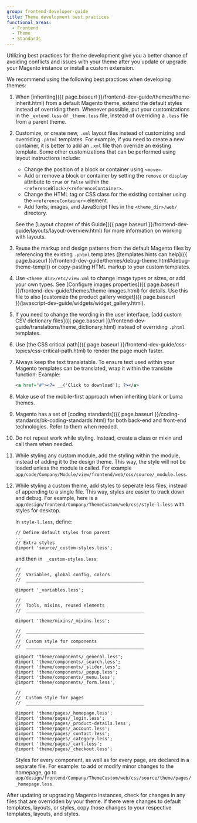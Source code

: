 ```yaml
---
group: frontend-developer-guide
title: Theme development best practices
functional_areas:
  - Frontend
  - Theme
  - Standards
---
```


Utilizing best practices for theme development give you a better chance of avoiding conflicts and issues with your theme after you update or upgrade your Magento instance or install a custom extension.

We recommend using the following best practices when developing themes:

1. When [inheriting]({{ page.baseurl }}/frontend-dev-guide/themes/theme-inherit.html) from a default Magento theme, extend the default styles instead of overriding them.  Whenever possible, put your customizations in the `_extend.less` or `_theme.less` file, instead of overriding a `.less` file from a parent theme.
1. Customize, or create new, `.xml` layout files instead of customizing and overriding `.phtml` templates. For example, if you need to create a new container, it is better to add an `.xml` file than override an existing template. Some other customizations that can be performed using layout instructions include:

    *  Change the position of a block or container using `<move>`.
    *  Add or remove a block or container by setting the `remove` or `display` attribute to `true` or `false` within the `<referenceBlock>/<referenceContainer>`.
    *  Change the HTML tag or CSS class for the existing container using the `<referenceContainer>` element.
    *  Add fonts, images, and JavaScript files in the `<theme_dir>/web/` directory.

    See the [Layout chapter of this Guide]({{ page.baseurl }}/frontend-dev-guide/layouts/layout-overview.html) for more information on working with layouts.

1. Reuse the markup and design patterns from the default Magento files by referencing the existing `.phtml` templates ([templates hints can help]({{ page.baseurl }}/frontend-dev-guide/themes/debug-theme.html#debug-theme-templ)) or copy-pasting HTML markup to your custom templates.
1. Use `<theme_dir>/etc/view.xml` to change image types or sizes, or add your own types. See [Configure images properties]({{ page.baseurl }}/frontend-dev-guide/themes/theme-images.html) for details. Use this file to also [customize the product gallery widget]({{ page.baseurl }}/javascript-dev-guide/widgets/widget_gallery.html).
1. If you need to change the wording in the user interface, [add custom CSV dictionary files]({{ page.baseurl }}/frontend-dev-guide/translations/theme_dictionary.html) instead of overriding `.phtml` templates.
1. Use [the CSS critical path]({{ page.baseurl }}/frontend-dev-guide/css-topics/css-critical-path.html) to render the page much faster.
1. Always keep the text translatable. To ensure text used within your Magento templates can be translated, wrap it within the translate function:
   Example:
   ```xml
   <a href="#"><?= __('Click to download'); ?></a>
   ```

1. Make use of the mobile-first approach when inheriting blank or Luma themes.
1. Magento has a set of [coding standards]({{ page.baseurl }}/coding-standards/bk-coding-standards.html) for both back-end and front-end technologies. Refer to them when needed.
1. Do not repeat work while styling. Instead, create a class or mixin and call them when needed.
1. While styling any custom module, add the styling within the module, instead of adding it to the design theme. This way, the style will not be loaded unless the module is called. For example `app/code/Company/Module/view/frontend/web/css/source/_module.less`.
1. While styling a custom theme, add styles to seperate less files, instead of appending to a single file. This way, styles are easier to track down and debug. For example, here is a `app/design/frontend/Company/ThemeCustom/web/css/style-l.less` with styles for desktop.

   In `style-l.less`, define:

   ```less
   // Define default styles from parent
   ...
   // Extra styles
   @import 'source/_custom-styles.less';
   ```

   and then in ` _custom-styles.less`:

   ```less
   //
   //  Variables, global config, colors
   //  _____________________________________________

   @import '_variables.less';

   //
   //  Tools, mixins, reused elements
   //  _____________________________________________

   @import 'theme/mixins/_mixins.less';

   //  _____________________________________________
   //
   //  Custom style for components
   //  _____________________________________________

   @import 'theme/components/_general.less';
   @import 'theme/components/_search.less';
   @import 'theme/components/_slider.less';
   @import 'theme/components/_popup.less';
   @import 'theme/components/_menu.less';
   @import 'theme/components/_form.less';

   //
   //  Custom style for pages
   //  _____________________________________________

   @import 'theme/pages/_homepage.less';
   @import 'theme/pages/_login.less';
   @import 'theme/pages/_product-details.less';
   @import 'theme/pages/_account.less';
   @import 'theme/pages/_contact.less';
   @import 'theme/pages/_category.less';
   @import 'theme/pages/_cart.less';
   @import 'theme/pages/_checkout.less';
   ```

   Styles for every component, as well as for every page, are declared in a separate file. For example: to add or modify minor changes to the homepage, go to `app/design/frontend/Company/ThemeCustom/web/css/source/theme/pages/_homepage.less`.

After updating or upgrading Magento instances, check for changes in any files that are overridden by your theme. If there were changes to default templates, layouts, or styles, copy those changes to your respective templates, layouts, and styles.
